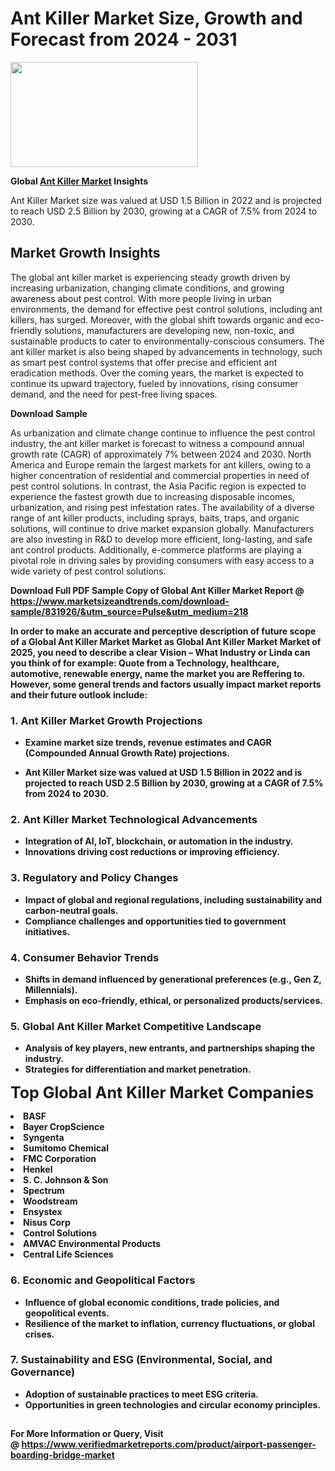 <H1>Ant Killer Market Size, Growth and Forecast from 2024 - 2031</H1><img class="aligncenter size-medium wp-image-584254" src="https://thirdeyenews.in/wp-content/uploads/2024/09/Global-Market-Research-300x168.jpeg" alt="" width="300" height="168" /><p><strong>Global&nbsp;<a href="https://www.marketsizeandtrends.com/download-sample/831926/&amp;utm_source=Pulse&amp;utm_medium=218">Ant Killer Market</a> Insights</strong></p><p>Ant Killer Market size was valued at USD 1.5 Billion in 2022 and is projected to reach USD 2.5 Billion by 2030, growing at a CAGR of 7.5% from 2024 to 2030.</p><p><h2>Market Growth Insights</h2> <p>The global ant killer market is experiencing steady growth driven by increasing urbanization, changing climate conditions, and growing awareness about pest control. With more people living in urban environments, the demand for effective pest control solutions, including ant killers, has surged. Moreover, with the global shift towards organic and eco-friendly solutions, manufacturers are developing new, non-toxic, and sustainable products to cater to environmentally-conscious consumers. The ant killer market is also being shaped by advancements in technology, such as smart pest control systems that offer precise and efficient ant eradication methods. Over the coming years, the market is expected to continue its upward trajectory, fueled by innovations, rising consumer demand, and the need for pest-free living spaces.</p> <p><strong>Download Sample</strong></p> <p>As urbanization and climate change continue to influence the pest control industry, the ant killer market is forecast to witness a compound annual growth rate (CAGR) of approximately 7% between 2024 and 2030. North America and Europe remain the largest markets for ant killers, owing to a higher concentration of residential and commercial properties in need of pest control solutions. In contrast, the Asia Pacific region is expected to experience the fastest growth due to increasing disposable incomes, urbanization, and rising pest infestation rates. The availability of a diverse range of ant killer products, including sprays, baits, traps, and organic solutions, will continue to drive market expansion globally. Manufacturers are also investing in R&D to develop more efficient, long-lasting, and safe ant control products. Additionally, e-commerce platforms are playing a pivotal role in driving sales by providing consumers with easy access to a wide variety of pest control solutions.</p> <p><strong></p><p><span class=""><strong>Download Full PDF Sample Copy of Global Ant Killer Market Report</strong> @ <a href="https://www.marketsizeandtrends.com/download-sample/831926/&amp;utm_source=Pulse&amp;utm_medium=218" target="_blank">https://www.marketsizeandtrends.com/download-sample/831926/&amp;utm_source=Pulse&amp;utm_medium=218</a></span></p><p>In order to make an accurate and perceptive description of future scope of a Global&nbsp;Ant Killer Market Market as Global&nbsp;Ant Killer Market Market of 2025, you need to describe a clear Vision &ndash; What Industry or Linda can you think of for example: Quote from a Technology, healthcare, automotive, renewable energy, name the market you are Reffering to. However, some general trends and factors usually impact market reports and their future outlook include:</p><h3>1.&nbsp;<strong>Ant Killer Market Growth Projections</strong></h3><ul><li>Examine market size trends, revenue estimates and CAGR (Compounded Annual Growth Rate) projections.</li><li><p>Ant Killer Market size was valued at USD 1.5 Billion in 2022 and is projected to reach USD 2.5 Billion by 2030, growing at a CAGR of 7.5% from 2024 to 2030.</p></li></ul><h3>2.&nbsp;<strong>Ant Killer Market Technological Advancements</strong></h3><ul><li>Integration of AI, IoT, blockchain, or automation in the industry.</li><li>Innovations driving cost reductions or improving efficiency.</li></ul><h3>3.&nbsp;<strong>Regulatory and Policy Changes</strong></h3><ul><li>Impact of global and regional regulations, including sustainability and carbon-neutral goals.</li><li>Compliance challenges and opportunities tied to government initiatives.</li></ul><h3>4.&nbsp;<strong>Consumer Behavior Trends</strong></h3><ul><li>Shifts in demand influenced by generational preferences (e.g., Gen Z, Millennials).</li><li>Emphasis on eco-friendly, ethical, or personalized products/services.</li></ul><h3>5.&nbsp;<strong>Global Ant Killer Market Competitive Landscape</strong></h3><ul><li>Analysis of key players, new entrants, and partnerships shaping the industry.</li><li>Strategies for differentiation and market penetration.</li></ul><p data-pm-slice="1 1 []"><span style="color: inherit; font-family: inherit; font-size: 25px;">Top Global Ant Killer Market Companies</span></p><div class="" data-test-id=""><p><li>BASF</li><li> Bayer CropScience</li><li> Syngenta</li><li> Sumitomo Chemical</li><li> FMC Corporation</li><li> Henkel</li><li> S. C. Johnson & Son</li><li> Spectrum</li><li> Woodstream</li><li> Ensystex</li><li> Nisus Corp</li><li> Control Solutions</li><li> AMVAC Environmental Products</li><li> Central Life Sciences</li></p></div><h3>6.&nbsp;<strong>Economic and Geopolitical Factors</strong></h3><ul><li>Influence of global economic conditions, trade policies, and geopolitical events.</li><li>Resilience of the market to inflation, currency fluctuations, or global crises.</li></ul><h3>7.&nbsp;<strong>Sustainability and ESG (Environmental, Social, and Governance)</strong></h3><ul><li>Adoption of sustainable practices to meet ESG criteria.</li><li>Opportunities in green technologies and circular economy principles.</li></ul><h2><strong style="font-size: 14px;">For More Information or Query, Visit @&nbsp;</strong><a style="background-color: #ffffff; font-size: 14px;" href="https://www.marketsizeandtrends.com/report/ant-killer-market/" target="_blank">https://www.verifiedmarketreports.com/product/airport-passenger-boarding-bridge-market</a></h2>
